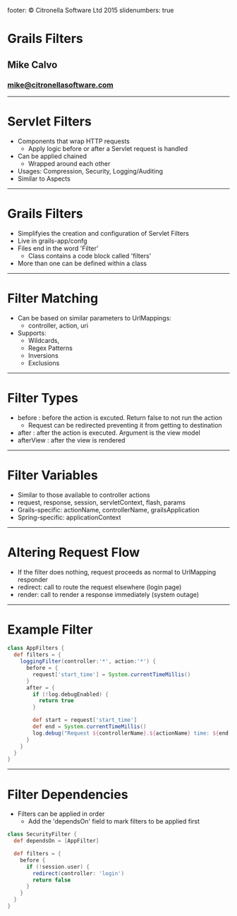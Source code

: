 footer: © Citronella Software Ltd 2015
slidenumbers: true

# Grails Filters
## Mike Calvo
### mike@citronellasoftware.com

---
# Servlet Filters
- Components that wrap HTTP requests
  - Apply logic before or after a Servlet request is handled
- Can be applied chained
  - Wrapped around each other
- Usages: Compression, Security, Logging/Auditing
- Similar to Aspects

---
# Grails Filters
- Simplifyies the creation and configuration of Servlet Filters
- Live in grails-app/confg
- Files end in the word 'Filter'
  - Class contains a code block called 'filters'
- More than one can be defined within a class

---
# Filter Matching
- Can be based on similar parameters to UrlMappings:
  - controller, action, uri
- Supports:
  - Wildcards,
  - Regex Patterns
  - Inversions
  - Exclusions

---
# Filter Types
- before : before the action is excuted.  Return false to not run the action
  - Request can be redirected preventing it from getting to destination
- after : after the action is executed.  Argument is the view model
- afterView : after the view is rendered

---
# Filter Variables
- Similar to those available to controller actions
- request, response, session, servletContext, flash, params
- Grails-specific: actionName, controllerName, grailsApplication
- Spring-specific: applicationContext

---
# Altering Request Flow
- If the filter does nothing, request proceeds as normal to UrlMapping responder
- redirect: call to route the request elsewhere (login page)
- render: call to render a response immediately (system outage)

---
# Example Filter

``` groovy
class AppFilters {
  def filters = {
    loggingFilter(controller:'*', action:'*') {
      before = {
        request['start_time'] = System.currentTimeMillis()
      }
      after = {
        if (!log.debugEnabled) {
          return true
        }

        def start = request['start_time']
        def end = System.currentTimeMillis()
        log.debug("Request ${controllerName}.${actionName} time: ${end - start}ms")
      }
    }
  }
}
```

---
# Filter Dependencies
- Filters can be applied in order
  - Add the 'dependsOn' field to mark filters to be applied first

``` groovy
class SecurityFilter {
  def dependsOn = [AppFilter]

  def filters = {
    before {
      if (!session.user) {
        redirect(controller: 'login')
        return false
      }
    }
  }
}
```
